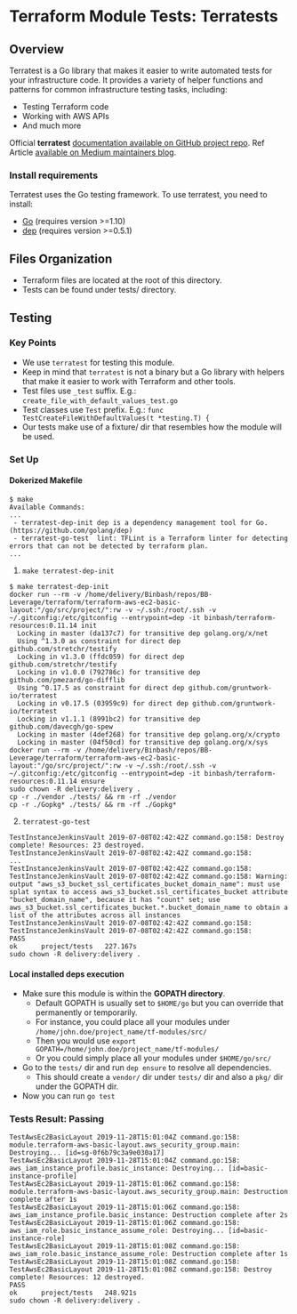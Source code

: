 # Terraform Module Tests: Terratests

## Overview
Terratest is a Go library that makes it easier to write automated tests for your infrastructure code.
It provides a variety of helper functions and patterns for common infrastructure testing tasks, including:
- Testing Terraform code
- Working with AWS APIs
- And much more

Official **terratest** [documentation available on GitHub project repo](https://github.com/gruntwork-io/terratest).
Ref Article [available on Medium maintainers blog](https://blog.gruntwork.io/open-sourcing-terratest-a-swiss-army-knife-for-testing-infrastructure-code-5d883336fcd5).

### Install requirements

Terratest uses the Go testing framework. To use terratest, you need to install:

- [Go](https://golang.org/) (requires version >=1.10)
- [dep](https://github.com/golang/dep) (requires version >=0.5.1)

## Files Organization
* Terraform files are located at the root of this directory.
* Tests can be found under tests/ directory.

## Testing
### Key Points
* We use `terratest` for testing this module.
* Keep in mind that `terratest` is not a binary but a Go library with helpers that make it easier to work with Terraform and other tools.
* Test files use `_test` suffix. E.g.: `create_file_with_default_values_test.go`
* Test classes use `Test` prefix. E.g.: `func TestCreateFileWithDefaultValues(t *testing.T) {`
* Our tests make use of a fixture/ dir that resembles how the module will be used.

### Set Up

#### Dokerized Makefile
```
$ make
Available Commands:
...
 - terratest-dep-init dep is a dependency management tool for Go. (https://github.com/golang/dep)
 - terratest-go-test  lint: TFLint is a Terraform linter for detecting errors that can not be detected by terraform plan.
...
```

1.  `make terratest-dep-init`
```
$ make terratest-dep-init
docker run --rm -v /home/delivery/Binbash/repos/BB-Leverage/terraform/terraform-aws-ec2-basic-layout:"/go/src/project/":rw -v ~/.ssh:/root/.ssh -v ~/.gitconfig:/etc/gitconfig --entrypoint=dep -it binbash/terraform-resources:0.11.14 init
  Locking in master (da137c7) for transitive dep golang.org/x/net
  Using ^1.3.0 as constraint for direct dep github.com/stretchr/testify
  Locking in v1.3.0 (ffdc059) for direct dep github.com/stretchr/testify
  Locking in v1.0.0 (792786c) for transitive dep github.com/pmezard/go-difflib
  Using ^0.17.5 as constraint for direct dep github.com/gruntwork-io/terratest
  Locking in v0.17.5 (03959c9) for direct dep github.com/gruntwork-io/terratest
  Locking in v1.1.1 (8991bc2) for transitive dep github.com/davecgh/go-spew
  Locking in master (4def268) for transitive dep golang.org/x/crypto
  Locking in master (04f50cd) for transitive dep golang.org/x/sys
docker run --rm -v /home/delivery/Binbash/repos/BB-Leverage/terraform/terraform-aws-ec2-basic-layout:"/go/src/project/":rw -v ~/.ssh:/root/.ssh -v ~/.gitconfig:/etc/gitconfig --entrypoint=dep -it binbash/terraform-resources:0.11.14 ensure
sudo chown -R delivery:delivery .
cp -r ./vendor ./tests/ && rm -rf ./vendor
cp -r ./Gopkg* ./tests/ && rm -rf ./Gopkg*
```

2. `terratest-go-test`
```
TestInstanceJenkinsVault 2019-07-08T02:42:42Z command.go:158: Destroy complete! Resources: 23 destroyed.
TestInstanceJenkinsVault 2019-07-08T02:42:42Z command.go:158:
...
TestInstanceJenkinsVault 2019-07-08T02:42:42Z command.go:158:
TestInstanceJenkinsVault 2019-07-08T02:42:42Z command.go:158: Warning: output "aws_s3_bucket_ssl_certificates_bucket_domain_name": must use splat syntax to access aws_s3_bucket.ssl_certificates_bucket attribute "bucket_domain_name", because it has "count" set; use aws_s3_bucket.ssl_certificates_bucket.*.bucket_domain_name to obtain a list of the attributes across all instances
TestInstanceJenkinsVault 2019-07-08T02:42:42Z command.go:158:
TestInstanceJenkinsVault 2019-07-08T02:42:42Z command.go:158:
PASS
ok      project/tests   227.167s
sudo chown -R delivery:delivery .

```

#### Local installed deps execution
* Make sure this module is within the **GOPATH directory**.
    * Default GOPATH is usually set to `$HOME/go` but you can override that permanently or temporarily.
    * For instance, you could place all your modules under `/home/john.doe/project_name/tf-modules/src/`
    * Then you would use `export GOPATH=/home/john.doe/project_name/tf-modules/`
    * Or you could simply place all your modules under `$HOME/go/src/`
* Go to the `tests/` dir and run `dep ensure` to resolve all dependencies.
    * This should create a `vendor/` dir under `tests/` dir and also a `pkg/` dir under the GOPATH dir.
* Now you can run `go test`


### Tests Result: Passing
```
TestAwsEc2BasicLayout 2019-11-28T15:01:04Z command.go:158: module.terraform-aws-basic-layout.aws_security_group.main: Destroying... [id=sg-0f6b79c3a9e030a17]
TestAwsEc2BasicLayout 2019-11-28T15:01:04Z command.go:158: aws_iam_instance_profile.basic_instance: Destroying... [id=basic-instance-profile]
TestAwsEc2BasicLayout 2019-11-28T15:01:06Z command.go:158: module.terraform-aws-basic-layout.aws_security_group.main: Destruction complete after 1s
TestAwsEc2BasicLayout 2019-11-28T15:01:06Z command.go:158: aws_iam_instance_profile.basic_instance: Destruction complete after 2s
TestAwsEc2BasicLayout 2019-11-28T15:01:06Z command.go:158: aws_iam_role.basic_instance_assume_role: Destroying... [id=basic-instance-role]
TestAwsEc2BasicLayout 2019-11-28T15:01:08Z command.go:158: aws_iam_role.basic_instance_assume_role: Destruction complete after 1s
TestAwsEc2BasicLayout 2019-11-28T15:01:08Z command.go:158: 
TestAwsEc2BasicLayout 2019-11-28T15:01:08Z command.go:158: Destroy complete! Resources: 12 destroyed.
PASS
ok      project/tests   248.921s
sudo chown -R delivery:delivery .

```
